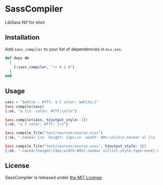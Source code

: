 # SassCompiler
LibSass Nif for elixir

## Installation

Add `sass_compiler` to your list of dependencies in `mix.exs`:

```elixir
def deps do
  [
    {:sass_compiler, "~> 0.1.6"}
  ]
end
```

## Usage

```elixir
sass = "$white : #fff; a { color: $white;}"
Sass.compile(sass)
{:ok, "a {\n  color: #fff;\n}\n"}

Sass.compile(sass, %{output_style: 2})
{:ok, "a { color: #fff; }\n"}

Sass.compile_file("test/sources/source.scss")
{:ok, ".navbar {\n  height: 23px;\n  width: 80%;\n}\n\n.navbar ul {\n  list-style-type: none;\n}\n\n.navbar li {\n  float: left;\n}\n\n.navbar li a {\n  font-weight: bold;\n}\n"}

Sass.compile_file("test/sources/source.scss", %{output_style: 3})
{:ok, ".navbar{height:23px;width:80%}.navbar ul{list-style-type:none}.navbar li{float:left}.navbar li a{font-weight:bold}\n"}
```

## License

SassCompiler is released under [the MIT License](./LICENSE)
